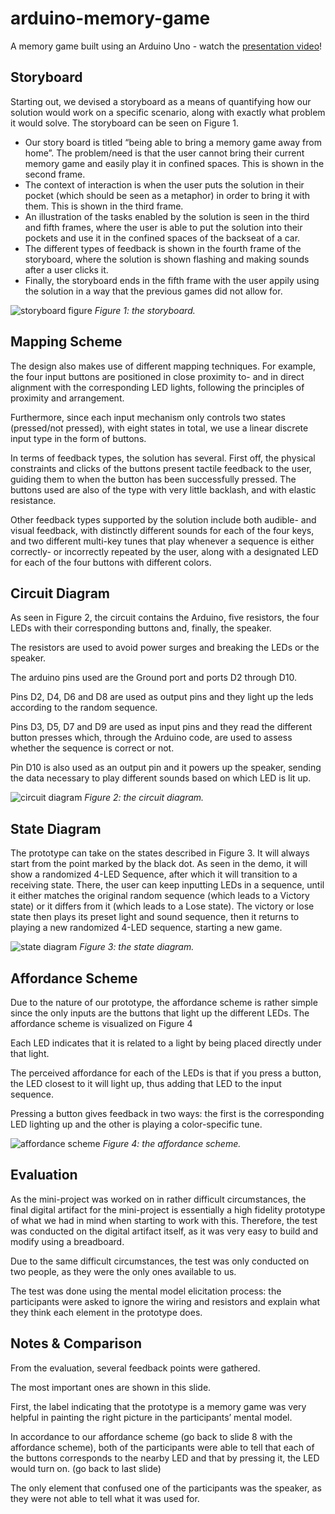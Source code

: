# arduino-memory-game
A memory game built using an Arduino Uno - watch the [presentation video](https://www.youtube.com/watch?v=J5NjgtZ_BkU)!

## Storyboard
Starting out, we devised a storyboard as a means of quantifying how our solution would work on a specific scenario, along with exactly what problem it would solve. The storyboard can be seen on Figure 1.

* Our story board is titled “being able to bring a memory game away from home”.
The problem/need is that the user cannot bring their current memory game and easily play it in confined spaces. This is shown in the second frame.
* The context of interaction is when the user puts the solution in their pocket (which should be seen as a metaphor) in order to bring it with them. This is shown in the third frame.
* An illustration of the tasks enabled by the solution is seen in the third and fifth frames, where the user is able to put the solution into their pockets and use it in the confined spaces of the backseat of a car.
* The different types of feedback is shown in the fourth frame of the storyboard, where the solution is shown flashing and making sounds after a user clicks it.
* Finally, the storyboard ends in the fifth frame with the user appily using the solution in a way that the previous games did not allow for.

![storyboard figure](https://uc8518aa3373166649fb73898fe0.dl.dropboxusercontent.com/cd/0/inline/A2pk-JZPhyjEfuQto_JoxzB5etvXUB5PHJJmADeaOpshwW_JVheOZv9RkygAGTEiJr22eXx6uSMQKq-VkxG2U8IF801WYSsc19M0MY4WXMxmGIv0ZHaXuie10jdvtuXLzXM/file#)
_Figure 1: the storyboard._

## Mapping Scheme
The design also makes use of different mapping techniques. For example, the four input buttons are positioned in close proximity to- and in direct alignment with the corresponding LED lights, following the principles of proximity and arrangement.

Furthermore, since each input mechanism only controls two states (pressed/not pressed), with eight states in total, we use a linear discrete input type in the form of buttons.

In terms of feedback types, the solution has several. First off, the physical constraints and clicks of the buttons present tactile feedback to the user, guiding them to when the button has been successfully pressed. The buttons used are also of the type with very little backlash, and with elastic resistance.

Other feedback types supported by the solution include both audible- and visual feedback, with distinctly different sounds for each of the four keys, and two different multi-key tunes that play whenever a sequence is either correctly- or incorrectly repeated by the user, along with a designated LED for each of the four buttons with different colors.

## Circuit Diagram
As seen in Figure 2, the circuit contains the Arduino, five resistors, the four LEDs with their corresponding buttons and, finally, the speaker. 

The resistors are used to avoid power surges and breaking the LEDs or the speaker. 

The arduino pins used are the Ground port and ports D2 through D10. 

Pins D2, D4, D6 and D8 are used as output pins and they light up the leds according to the random sequence.  

Pins D3, D5, D7 and D9 are used as input pins and they read the different button presses which, through the Arduino code, are used to assess whether the sequence is correct or not.

Pin D10 is also used as an output pin and it powers up the speaker, sending the data necessary to play different sounds based on which LED is lit up.

![circuit diagram](https://uc037ce050420471928ddce3ca80.dl.dropboxusercontent.com/cd/0/inline/A2qmFyr683Zd_z1kd92yFeqqYR1pt5anEFH2DvBs8NIcWHMGlmFGNXCFqpeRHahKNDyeyb3eYMyE-Jcb535cQZI45bzyPdb9ChdG0W5-b0_M8fODlSRYPcucBZoTynmPtk8/file#)
_Figure 2: the circuit diagram._

## State Diagram
The prototype can take on the states described in Figure 3.
It will always start from the point marked by the black dot. As seen in the demo, it will show a randomized 4-LED Sequence, after which it will transition to a receiving state. There, the user can keep inputting LEDs in a sequence, until it either matches the original random sequence (which leads to a Victory state) or it differs from it (which leads to a Lose state). The victory or lose state then plays its preset light and sound sequence, then it returns to playing a new randomized 4-LED sequence, starting a new game.

![state diagram](https://uc4fe3c16c9cc19210d982f35a7c.dl.dropboxusercontent.com/cd/0/inline/A2pJXadoTmjQfLEUO9mzXbGe01SA0-myYBesT3rzcTeQpQwaTbCRX3MmFaPqYLLM0WAbIrkceEPQKo5SrQOlGoQVYPnyCpqJU4M273VLKRajvKm0TLPJOVJwlfUN68X3zNU/file#)
_Figure 3: the state diagram._

## Affordance Scheme
Due to the nature of our prototype, the affordance scheme is rather simple since the only inputs are the buttons that light up the different LEDs. The affordance scheme is visualized on Figure 4

Each LED indicates that it is related to a light by being placed directly under that light.

The perceived affordance for each of the LEDs is that if you press a button, the LED closest to it will light up, thus adding that LED to the input sequence.

Pressing a button gives feedback in two ways: the first is the corresponding LED lighting up and the other is playing a color-specific tune.

![affordance scheme](https://uce32e4b3e49db0931e21e695ec1.dl.dropboxusercontent.com/cd/0/inline/A2p10tZL4iSOsJBEqQCuVAH2DsdVXEOI1m5n0YZvMnC64akbFVe-RTOzaSgu80z8bbaLPkUwlnX0N2Ya1f0wB66gGfT19Q8yPJDZvBT0Y4Pw1Na5ITcTTn9DJBhL85q48_I/file#)
_Figure 4: the affordance scheme._

## Evaluation
As the mini-project was worked on in rather difficult circumstances, the final digital artifact for the mini-project is essentially a high fidelity prototype of what we had in mind when starting to work with this. Therefore, the test was conducted on the digital artifact itself, as it was very easy to build and modify using a breadboard.

Due to the same difficult circumstances, the test was only conducted on two people, as they were the only ones available to us.

The test was done using the mental model elicitation process: the participants were asked to ignore the wiring and resistors and explain what they think each element in the prototype does.

## Notes & Comparison
From the evaluation, several feedback points were gathered. 

The most important ones are shown in this slide. 

First, the label indicating that the prototype is a memory game was very helpful in painting the right picture in the participants’ mental model.

In accordance to our affordance scheme (go back to slide 8 with the affordance scheme), both of the participants were able to tell that each of the buttons corresponds to the nearby LED and that by pressing it, the LED would turn on. (go back to last slide)

The only element that confused one of the participants was the speaker, as they were not able to tell what it was used for.
